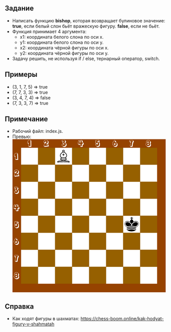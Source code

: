 ## Задание
- Написать функцию <b>bishop</b>, которая возвращает булиновое значение: <b>true</b>, если белый слон бьёт вражескую фигуру. <b>false</b>, если не бьёт.
- Функция принимает 4 аргумента:
    - x1: координата белого слона по оси x.
    - y1: координата белого слона по оси y.
    - x2: координата чёрной фигуры по оси x.
    - y2: координата чёрной фигуры по оси y.
- Задачу решить, не используя if / else, тернарный оператор, switch.

## Примеры
- (3, 1, 7, 5) => true
- (7, 7, 3, 3) => true
- (3, 4, 7, 4) => false
- (7, 3, 3, 7) => true

## Примечание
- Рабочий файл: index.js.
- Превью: ![превью](./preview.jpg)

## Справка
- Как ходят фигуры в шахматах: https://chess-boom.online/kak-hodyat-figury-v-shahmatah
